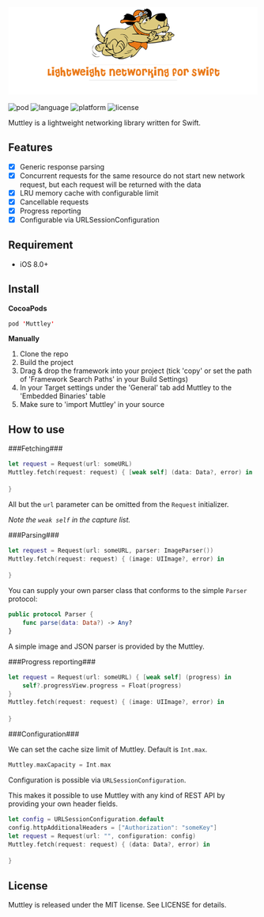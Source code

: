 ![Logo](/Muttley/logo.png?raw=true)

![pod](https://cdn.rawgit.com/zolomatok/Muttley/master/Muttley/pod.svg)
![language](https://cdn.rawgit.com/zolomatok/Muttley/master/Muttley/language.svg)
![platform](https://cdn.rawgit.com/zolomatok/Muttley/master/Muttley/platform.svg)
![license](https://cdn.rawgit.com/zolomatok/Muttley/master/Muttley/license.svg)

Muttley is a lightweight networking library written for Swift.

## Features
- [x] Generic response parsing
- [x] Concurrent requests for the same resource do not start new network request, but each request will be returned with the data
- [x] LRU memory cache with configurable limit
- [x] Cancellable requests
- [x] Progress reporting
- [x] Configurable via URLSessionConfiguration

## Requirement
- iOS 8.0+

## Install
**CocoaPods**

```swift
pod 'Muttley'
```

**Manually**

1. Clone the repo
2. Build the project
3. Drag & drop the framework into your project (tick 'copy' or set the path of 'Framework Search Paths' in your Build Settings)
4. In your Target settings under the 'General' tab add Muttley to the 'Embedded Binaries' table
5. Make sure to 'import Muttley' in your source


## How to use

###Fetching###
```swift
let request = Request(url: someURL)
Muttley.fetch(request: request) { [weak self] (data: Data?, error) in

}
```

All but the `url` parameter can be omitted from the `Request` initializer.

*Note the `weak self` in the capture list.*


###Parsing###

```swift
let request = Request(url: someURL, parser: ImageParser())
Muttley.fetch(request: request) { (image: UIImage?, error) in

}
```

You can supply your own parser class that conforms to the simple `Parser` protocol:

```swift
public protocol Parser {
    func parse(data: Data?) -> Any?
}
```

A simple image and JSON parser is provided by the Muttley.


###Progress reporting###

```swift
let request = Request(url: someURL) { [weak self] (progress) in
    self?.progressView.progress = Float(progress)
}
Muttley.fetch(request: request) { (image: UIImage?, error) in

}
```


###Configuration###

We can set the cache size limit of Muttley. Default is `Int.max`.

```swift
Muttley.maxCapacity = Int.max
```

Configuration is possible via `URLSessionConfiguration`.

This makes it possible to use Muttley with any kind of REST API by providing your own header fields.

```swift
let config = URLSessionConfiguration.default
config.httpAdditionalHeaders = ["Authorization": "someKey"]
let request = Request(url: "", configuration: config)
Muttley.fetch(request: request) { (data: Data?, error) in

}
```


## License
Muttley is released under the MIT license. See LICENSE for details.

